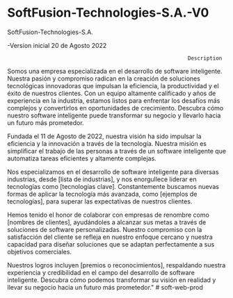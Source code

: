 # SoftFusion-Technologies-S.A.-V0
SoftFusion-Technologies-S.A.

-Version inicial 20 de Agosto 2022


                                                              Description

Somos una empresa especializada en el desarrollo de software inteligente.
Nuestra pasión y compromiso radican en la creación de soluciones tecnológicas
innovadoras que impulsan la eficiencia, la productividad y el éxito de nuestros clientes.
Con un equipo altamente calificado y años de experiencia en la industria,
estamos listos para enfrentar los desafíos más complejos y convertirlos en oportunidades de crecimiento. 
Descubra cómo nuestro software inteligente puede transformar su negocio y llevarlo hacia un futuro más prometedor. 

 Fundada el 11 de Agosto de 2022, nuestra visión ha sido impulsar la eficiencia y la innovación a través de la tecnología. 
 Nuestra misión es simplificar el trabajo de las personas a través de un software inteligente que automatiza tareas eficientes y altamente complejas.

Nos especializamos en el desarrollo de software inteligente para diversas industrias, 
desde [lista de industrias], y nos enorgullece liderar en tecnologías como [tecnologías clave].
Constantemente buscamos nuevas formas de aplicar la tecnología más avanzada,
como [ejemplos de tecnologías], para superar las expectativas de nuestros clientes.

Hemos tenido el honor de colaborar con empresas de renombre como [nombres de clientes], ayudándoles a alcanzar sus metas a través de soluciones de software personalizadas. Nuestro compromiso con la satisfacción del cliente se refleja en nuestro enfoque cercano y nuestra capacidad para diseñar soluciones que se adaptan perfectamente a sus objetivos comerciales.

Nuestros logros incluyen [premios o reconocimientos], respaldando nuestra experiencia y credibilidad en el campo del desarrollo de software inteligente. Descubra cómo podemos transformar su visión en realidad y llevar su negocio hacia un futuro más prometedor."
#   s o f t - w e b - p r o d  
 